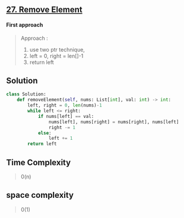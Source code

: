 ## [27. Remove Element](https://leetcode.com/problems/remove-element//)

#### First approach
> Approach : 
> 1. use two ptr technique, 
> 2. left = 0, right = len[]-1
> 3. return left 

## Solution

```python
class Solution:
    def removeElement(self, nums: List[int], val: int) -> int:
        left, right = 0, len(nums)-1
        while left <= right:
            if nums[left] == val:
                nums[left], nums[right] = nums[right], nums[left]
                right -= 1
            else:    
                left += 1
        return left


```
## Time Complexity
> 0(n)
## space complexity
> 0(1)
